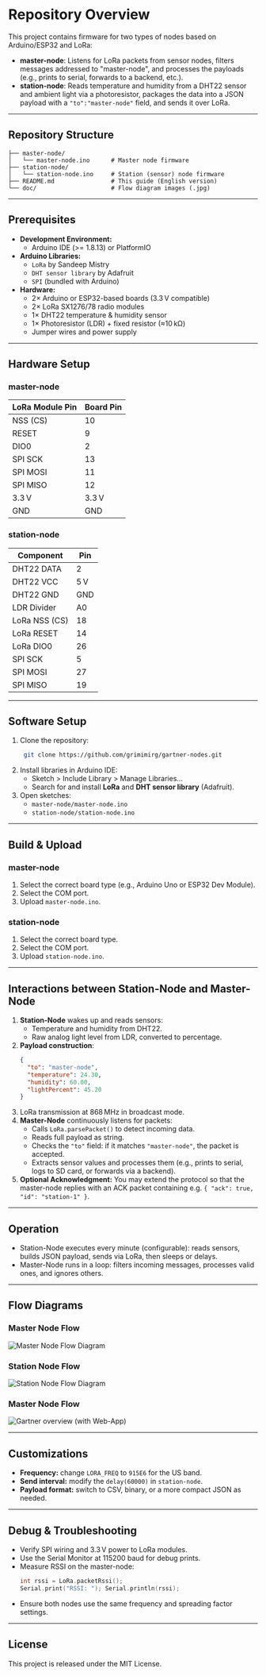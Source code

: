 # Repository Overview

This project contains firmware for two types of nodes based on Arduino/ESP32 and LoRa:

- **master-node**: Listens for LoRa packets from sensor nodes, filters messages addressed to "master-node", and processes the payloads (e.g., prints to serial, forwards to a backend, etc.).
- **station-node**: Reads temperature and humidity from a DHT22 sensor and ambient light via a photoresistor, packages the data into a JSON payload with a `"to":"master-node"` field, and sends it over LoRa.

---

## Repository Structure

```
├── master-node/
│   └── master-node.ino      # Master node firmware
├── station-node/
│   └── station-node.ino     # Station (sensor) node firmware
├── README.md                # This guide (English version)
└── doc/                     # Flow diagram images (.jpg)
```

---

## Prerequisites

- **Development Environment:**
  - Arduino IDE (>= 1.8.13) or PlatformIO
- **Arduino Libraries:**
  - `LoRa` by Sandeep Mistry
  - `DHT sensor library` by Adafruit
  - `SPI` (bundled with Arduino)
- **Hardware:**
  - 2× Arduino or ESP32-based boards (3.3 V compatible)
  - 2× LoRa SX1276/78 radio modules
  - 1× DHT22 temperature & humidity sensor
  - 1× Photoresistor (LDR) + fixed resistor (≈10 kΩ)
  - Jumper wires and power supply

---

## Hardware Setup

### master-node

| LoRa Module Pin | Board Pin |
| --------------- | --------- |
| NSS (CS)        | 10        |
| RESET           | 9         |
| DIO0            | 2         |
| SPI SCK         | 13        |
| SPI MOSI        | 11        |
| SPI MISO        | 12        |
| 3.3 V           | 3.3 V      |
| GND             | GND       |

### station-node

| Component      | Pin    |
| -------------- | ------ |
| DHT22 DATA     | 2      |
| DHT22 VCC      | 5 V     |
| DHT22 GND      | GND    |
| LDR Divider    | A0     |
| LoRa NSS (CS)  | 18     |
| LoRa RESET     | 14     |
| LoRa DIO0      | 26     |
| SPI SCK        | 5      |
| SPI MOSI       | 27     |
| SPI MISO       | 19     |

---

## Software Setup

1. Clone the repository:
   ```bash
    git clone https://github.com/grimimirg/gartner-nodes.git
   ```
2. Install libraries in Arduino IDE:
   - Sketch > Include Library > Manage Libraries...
   - Search for and install **LoRa** and **DHT sensor library** (Adafruit).
3. Open sketches:
   - `master-node/master-node.ino`
   - `station-node/station-node.ino`

---

## Build & Upload

### master-node

1. Select the correct board type (e.g., Arduino Uno or ESP32 Dev Module).
2. Select the COM port.
3. Upload `master-node.ino`.

### station-node

1. Select the correct board type.
2. Select the COM port.
3. Upload `station-node.ino`.

---

## Interactions between Station-Node and Master-Node

1. **Station-Node** wakes up and reads sensors:
   - Temperature and humidity from DHT22.
   - Raw analog light level from LDR, converted to percentage.
2. **Payload construction**:
   ```json
   {
     "to": "master-node",
     "temperature": 24.30,
     "humidity": 60.00,
     "lightPercent": 45.20
   }
   ```
3. LoRa transmission at 868 MHz in broadcast mode.
4. **Master-Node** continuously listens for packets:
   - Calls `LoRa.parsePacket()` to detect incoming data.
   - Reads full payload as string.
   - Checks the `"to"` field: if it matches `"master-node"`, the packet is accepted.
   - Extracts sensor values and processes them (e.g., prints to serial, logs to SD card, or forwards via a backend).
5. **Optional Acknowledgment:** You may extend the protocol so that the master-node replies with an ACK packet containing e.g. `{ "ack": true, "id": "station-1" }`.

---

## Operation

- Station-Node executes every minute (configurable): reads sensors, builds JSON payload, sends via LoRa, then sleeps or delays.
- Master-Node runs in a loop: filters incoming messages, processes valid ones, and ignores others.

---

## Flow Diagrams

### Master Node Flow

![Master Node Flow Diagram](doc/master-node.jpg)

### Station Node Flow

![Station Node Flow Diagram](doc/station-node.jpg)

### Master Node Flow

![Gartner overview (with Web-App)](doc/gartner_schema.jpg)

---

## Customizations

- **Frequency:** change `LORA_FREQ` to `915E6` for the US band.
- **Send interval:** modify the `delay(60000)` in `station-node`.
- **Payload format:** switch to CSV, binary, or a more compact JSON as needed.

---

## Debug & Troubleshooting

- Verify SPI wiring and 3.3 V power to LoRa modules.
- Use the Serial Monitor at 115200 baud for debug prints.
- Measure RSSI on the master-node:
  ```cpp
  int rssi = LoRa.packetRssi();
  Serial.print("RSSI: "); Serial.println(rssi);
  ```
- Ensure both nodes use the same frequency and spreading factor settings.

---

## License

This project is released under the MIT License.
